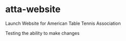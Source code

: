 # atta-website
Launch Website for American Table Tennis Association

Testing the ability to make changes
